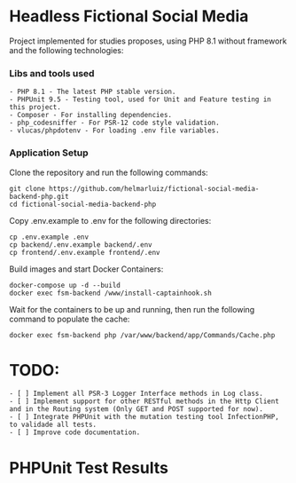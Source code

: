 # Headless Fictional Social Media

Project implemented for studies proposes, using PHP 8.1 without framework and the following technologies:

### Libs and tools used
    - PHP 8.1 - The latest PHP stable version.
    - PHPUnit 9.5 - Testing tool, used for Unit and Feature testing in this project.
    - Composer - For installing dependencies.
    - php_codesniffer - For PSR-12 code style validation.
    - vlucas/phpdotenv - For loading .env file variables.

### Application Setup
Clone the repository and run the following commands:

    git clone https://github.com/helmarluiz/fictional-social-media-backend-php.git
    cd fictional-social-media-backend-php


Copy .env.example to .env for the following directories:

    cp .env.example .env
    cp backend/.env.example backend/.env
    cp frontend/.env.example frontend/.env

Build images and start Docker Containers:

    docker-compose up -d --build
    docker exec fsm-backend /www/install-captainhook.sh

Wait for the containers to be up and running, then run the following command to populate the cache:

    docker exec fsm-backend php /var/www/backend/app/Commands/Cache.php

# TODO:
    - [ ] Implement all PSR-3 Logger Interface methods in Log class.
    - [ ] Implement support for other RESTful methods in the Http Client and in the Routing system (Only GET and POST supported for now).
    - [ ] Integrate PHPUnit with the mutation testing tool InfectionPHP, to validade all tests.
    - [ ] Improve code documentation.
  


# PHPUnit Test Results
